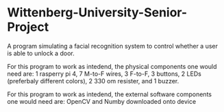 # Wittenberg-University-Senior-Project
A program simulating a facial recognition system to control whether a user is able to unlock a door. 


For this program to work as intedend, the physical components one would need are: 
1 rasperry pi 4, 7 M-to-F wires, 3 F-to-F, 3 buttons, 2 LEDs (preferbaly different colors), 2 330 om resister, and 1 buzzer.


For this program to work as intedend, the external software components one would need are:
OpenCV and Numby downloaded onto device
